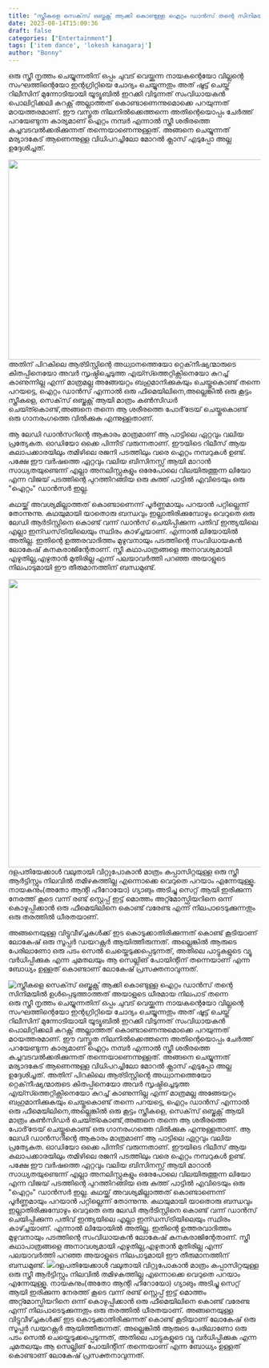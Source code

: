```yaml
---
title: "സ്ത്രീകളെ സെക്‌സ് ഒബ്ജക്റ്റ് ആക്കി കൊണ്ടുള്ള ഐറ്റം ഡാൻസ് തന്റെ സിനിമയിൽ ഉൾപ്പെടുത്താത്തത് അയാളുടെ ധീരമായ നിലപാട് തന്നെ"
date: 2023-08-14T15:00:36
draft: false
categories: ["Entertainment"]
tags: ['item dance', 'lokesh kanagaraj']
author: "Bonny"
---
```


ഒരു സ്ത്രീ നൃത്തം ചെയ്യുന്നതിന് ഒപ്പം ചുവട് വെയ്ക്കുന്ന നായകന്റെയോ വില്ലന്റെ സംഘത്തിന്റെയോ ഇന്റഗ്രിറ്റിയെ ചോദ്യം ചെയ്യുന്നതും അത് ഷൂട്ട് ചെയ്ത് റിലീസിന് മുന്നോടിയായി യൂട്യൂബിൽ ഇറക്കി വിടുന്നത് സംവിധായകൻ പൊലിറ്റിക്കലി കറക്റ്റ് അല്ലാത്തത് കൊണ്ടാണെന്നുമൊക്കെ പറയുന്നത് മഠയത്തരമാണ്. ഈ വസ്തുത നിലനിൽക്കെത്തന്നെ അതിന്റെയൊപ്പം ചേർത്ത് പറയേണ്ടുന്ന കാര്യമാണ് ഐറ്റം നമ്പർ എന്നാൽ സ്ത്രീ ശരീരത്തെ കച്ചവടവൽക്കരിക്കുന്നത് തന്നെയാണെന്നുള്ളത്. അങ്ങനെ ചെയ്യുന്നത് മര്യാദകേട് ആണെന്നുള്ള വിധിപറച്ചിലോ മോറൽ ക്ലാസ് എടുപ്പോ അല്ല ഉദ്ദേശിച്ചത്.

<a href="http://13.232.38.164/wp-content/uploads/2023/08/44-2.jpg"><img class="alignnone size-large wp-image-407644" src="http://13.232.38.164/wp-content/uploads/2023/08/44-2.jpg" alt="" width="600" height="400" /></a>അതിന് പിറകിലെ ആര്ടിസ്റ്റിന്റെ അധ്വാനത്തെയോ റ്റെക്‌നീഷ്യന്മാരുടെ കിതപ്പിനെയോ അവർ സൃഷ്ഠിച്ചെടുത്ത എയ്സ്ത്തെറ്റിക്സിനെയോ കുറച്ച് കാണുന്നില്ല എന്ന് മാത്രമല്ല അങ്ങേയറ്റം ബഹുമാനിക്കുകയും ചെയ്തുകൊണ്ട് തന്നെ പറയട്ടെ, ഐറ്റം ഡാൻസ് എന്നാൽ ഒരു ഫീമെയിലിനെ,അല്ലെങ്കിൽ ഒരു കൂട്ടം സ്ത്രീകളെ, സെക്‌സ് ഒബ്ജക്റ്റ് ആയി മാത്രം കൺസിഡർ ചെയ്ത്കൊണ്ട്,അങ്ങനെ തന്നെ ആ ശരീരത്തെ പോർ്‌ട്രേയ് ചെയ്തുകൊണ്ട് ഒരു ഗാനരംഗത്തെ വിൽക്കുക എന്നുള്ളതാണ്.

ആ ലേഡി ഡാൻസറിന്റെ ആകാരം മാത്രമാണ് ആ പാട്ടിലെ ഏറ്റവും വലിയ പ്രത്യേകത. ഓഡിയോ ഒക്കെ പിന്നീട് വരുന്നതാണ്. ഈയിടെ റിലീസ് ആയ കലാപക്കാരയിലും തമിഴിലെ രജനി പടത്തിലും വരെ ഐറ്റം നമ്പറുകൾ ഉണ്ട്. പക്ഷേ ഈ വർഷത്തെ ഏറ്റവും വലിയ ബിസിനസ്സ് ആയി മാറാൻ സാധ്യതയുണ്ടെന്ന് എല്ലാ അനലിസ്റ്റുകളും ഒരേപോലെ വിലയിരുത്തുന്ന ലിയോ എന്ന വിജയ് പടത്തിന്റെ പുറത്തിറങ്ങിയ ഒരു കുത്ത് പാട്ടിൽ എവിടെയും ഒരു "ഐറ്റം" ഡാൻസർ ഇല്ല.

കഥയ്ക്ക് അവശ്യമില്ലാത്തത് കൊണ്ടാണെന്ന് പൂർണ്ണമായും പറയാൻ പറ്റില്ലെന്ന് തോന്നുന്നു. കഥയുമായി യാതൊരു ബന്ധവും ഇല്ലാതിരിക്കുമ്പോഴും വെറുതെ ഒരു ലേഡി ആർടിസ്റ്റിനെ കൊണ്ട് വന്ന് ഡാൻസ് ചെയിപ്പിക്കുന്ന പതിവ് ഇന്ത്യയിലെ എല്ലാ ഇന്ഡസ്‌ട്രിയിലെയും സ്ഥിരം കാഴ്ച്ചയാണ്. എന്നാൽ ലിയോയിൽ അതില്ല. ഇതിന്റെ ഉത്തരവാദിത്തം മുഴുവനായും പടത്തിന്റെ സംവിധായകൻ ലോകേഷ് കനകരാജിന്റേതാണ്. സ്ത്രീ കഥാപാത്രങ്ങളെ അനാവശ്യമായി എഴുതില്ല,എഴുതാൻ മുതിരില്ല എന്ന് പലയാവർത്തി പറഞ്ഞ അയാളുടെ നിലപാടുമായി ഈ തീരുമാനത്തിന് ബന്ധമുണ്ട്.

<a href="http://13.232.38.164/wp-content/uploads/2023/08/fwwfg.webp"><img class="size-large wp-image-407642 aligncenter" src="http://13.232.38.164/wp-content/uploads/2023/08/fwwfg-1024x576.webp" alt="" width="1024" height="576" /></a>ദളപതിയേക്കാൾ വലുതായി വിറ്റുപോകാൻ മാത്രം കപ്പാസിറ്റയുള്ള ഒരു സ്ത്രീ ആർട്ടിസ്റ്റും നിലവിൽ തമിഴകത്തില്ല എന്നൊക്കെ വെറുതെ പറയാം എന്നേയുള്ളൂ. നായകനും(അതോ ആന്റി ഹീറോയോ) ഗ്യാങും അടിച്ചു സെറ്റ് ആയി ഇരിക്കുന്ന നേരത്ത് കൂടെ വന്ന് രണ്ട് സ്റ്റെപ്പ് ഇട്ട് മൊത്തം അറ്റ്മോസ്ഫിയറിനെ ഒന്ന് കൊഴുപ്പിക്കാൻ ഒരു ഫീമെയിലിനെ കൊണ്ട് വരേണ്ട എന്ന് നിലപാടെടുക്കുന്നതും ഒരു തരത്തിൽ ധീരതയാണ്.

അങ്ങനെയുള്ള വിട്ടുവീഴ്ച്ചകൾക്ക് ഇട കൊടുക്കാതിരിക്കുന്നത് കൊണ്ട് കൂടിയാണ് ലോകേഷ് ഒരു സൂപ്പർ ഡയറക്റ്റർ ആയിത്തീരുന്നത്. അല്ലെങ്കിൽ ആരുടെ പേരിലാണോ ഒരു പടം സെൽ ചെയ്തെടുക്കപ്പെടുന്നത്, അതിലെ പാട്ടുകളുടെ വ്യൂ വർധിപ്പിക്കുക എന്ന ചുമതലയും ആ സെല്ലിങ് പോയിന്റിന് തന്നെയാണ് എന്ന ബോധ്യം ഉള്ളത് കൊണ്ടാണ് ലോകേഷ് പ്രസക്തനാവുന്നത്.


![സ്ത്രീകളെ സെക്‌സ് ഒബ്ജക്റ്റ് ആക്കി കൊണ്ടുള്ള ഐറ്റം ഡാൻസ് തന്റെ സിനിമയിൽ ഉൾപ്പെടുത്താത്തത് അയാളുടെ ധീരമായ നിലപാട് തന്നെ](http://13.232.38.164/wp-content/uploads/2023/08/44-2.jpg)ഒരു സ്ത്രീ നൃത്തം ചെയ്യുന്നതിന് ഒപ്പം ചുവട് വെയ്ക്കുന്ന നായകന്റെയോ വില്ലന്റെ സംഘത്തിന്റെയോ ഇന്റഗ്രിറ്റിയെ ചോദ്യം ചെയ്യുന്നതും അത് ഷൂട്ട് ചെയ്ത് റിലീസിന് മുന്നോടിയായി യൂട്യൂബിൽ ഇറക്കി വിടുന്നത് സംവിധായകൻ പൊലിറ്റിക്കലി കറക്റ്റ് അല്ലാത്തത് കൊണ്ടാണെന്നുമൊക്കെ പറയുന്നത് മഠയത്തരമാണ്. ഈ വസ്തുത നിലനിൽക്കെത്തന്നെ അതിന്റെയൊപ്പം ചേർത്ത് പറയേണ്ടുന്ന കാര്യമാണ് ഐറ്റം നമ്പർ എന്നാൽ സ്ത്രീ ശരീരത്തെ കച്ചവടവൽക്കരിക്കുന്നത് തന്നെയാണെന്നുള്ളത്. അങ്ങനെ ചെയ്യുന്നത് മര്യാദകേട് ആണെന്നുള്ള വിധിപറച്ചിലോ മോറൽ ക്ലാസ് എടുപ്പോ അല്ല ഉദ്ദേശിച്ചത്. [](http://13.232.38.164/wp-content/uploads/2023/08/44-2.jpg)അതിന് പിറകിലെ ആര്ടിസ്റ്റിന്റെ അധ്വാനത്തെയോ റ്റെക്‌നീഷ്യന്മാരുടെ കിതപ്പിനെയോ അവർ സൃഷ്ഠിച്ചെടുത്ത എയ്സ്ത്തെറ്റിക്സിനെയോ കുറച്ച് കാണുന്നില്ല എന്ന് മാത്രമല്ല അങ്ങേയറ്റം ബഹുമാനിക്കുകയും ചെയ്തുകൊണ്ട് തന്നെ പറയട്ടെ, ഐറ്റം ഡാൻസ് എന്നാൽ ഒരു ഫീമെയിലിനെ,അല്ലെങ്കിൽ ഒരു കൂട്ടം സ്ത്രീകളെ, സെക്‌സ് ഒബ്ജക്റ്റ് ആയി മാത്രം കൺസിഡർ ചെയ്ത്കൊണ്ട്,അങ്ങനെ തന്നെ ആ ശരീരത്തെ പോർ്‌ട്രേയ് ചെയ്തുകൊണ്ട് ഒരു ഗാനരംഗത്തെ വിൽക്കുക എന്നുള്ളതാണ്. ആ ലേഡി ഡാൻസറിന്റെ ആകാരം മാത്രമാണ് ആ പാട്ടിലെ ഏറ്റവും വലിയ പ്രത്യേകത. ഓഡിയോ ഒക്കെ പിന്നീട് വരുന്നതാണ്. ഈയിടെ റിലീസ് ആയ കലാപക്കാരയിലും തമിഴിലെ രജനി പടത്തിലും വരെ ഐറ്റം നമ്പറുകൾ ഉണ്ട്. പക്ഷേ ഈ വർഷത്തെ ഏറ്റവും വലിയ ബിസിനസ്സ് ആയി മാറാൻ സാധ്യതയുണ്ടെന്ന് എല്ലാ അനലിസ്റ്റുകളും ഒരേപോലെ വിലയിരുത്തുന്ന ലിയോ എന്ന വിജയ് പടത്തിന്റെ പുറത്തിറങ്ങിയ ഒരു കുത്ത് പാട്ടിൽ എവിടെയും ഒരു "ഐറ്റം" ഡാൻസർ ഇല്ല. കഥയ്ക്ക് അവശ്യമില്ലാത്തത് കൊണ്ടാണെന്ന് പൂർണ്ണമായും പറയാൻ പറ്റില്ലെന്ന് തോന്നുന്നു. കഥയുമായി യാതൊരു ബന്ധവും ഇല്ലാതിരിക്കുമ്പോഴും വെറുതെ ഒരു ലേഡി ആർടിസ്റ്റിനെ കൊണ്ട് വന്ന് ഡാൻസ് ചെയിപ്പിക്കുന്ന പതിവ് ഇന്ത്യയിലെ എല്ലാ ഇന്ഡസ്‌ട്രിയിലെയും സ്ഥിരം കാഴ്ച്ചയാണ്. എന്നാൽ ലിയോയിൽ അതില്ല. ഇതിന്റെ ഉത്തരവാദിത്തം മുഴുവനായും പടത്തിന്റെ സംവിധായകൻ ലോകേഷ് കനകരാജിന്റേതാണ്. സ്ത്രീ കഥാപാത്രങ്ങളെ അനാവശ്യമായി എഴുതില്ല,എഴുതാൻ മുതിരില്ല എന്ന് പലയാവർത്തി പറഞ്ഞ അയാളുടെ നിലപാടുമായി ഈ തീരുമാനത്തിന് ബന്ധമുണ്ട്. [![](http://13.232.38.164/wp-content/uploads/2023/08/fwwfg-1024x576.webp)](http://13.232.38.164/wp-content/uploads/2023/08/fwwfg.webp)ദളപതിയേക്കാൾ വലുതായി വിറ്റുപോകാൻ മാത്രം കപ്പാസിറ്റയുള്ള ഒരു സ്ത്രീ ആർട്ടിസ്റ്റും നിലവിൽ തമിഴകത്തില്ല എന്നൊക്കെ വെറുതെ പറയാം എന്നേയുള്ളൂ. നായകനും(അതോ ആന്റി ഹീറോയോ) ഗ്യാങും അടിച്ചു സെറ്റ് ആയി ഇരിക്കുന്ന നേരത്ത് കൂടെ വന്ന് രണ്ട് സ്റ്റെപ്പ് ഇട്ട് മൊത്തം അറ്റ്മോസ്ഫിയറിനെ ഒന്ന് കൊഴുപ്പിക്കാൻ ഒരു ഫീമെയിലിനെ കൊണ്ട് വരേണ്ട എന്ന് നിലപാടെടുക്കുന്നതും ഒരു തരത്തിൽ ധീരതയാണ്. അങ്ങനെയുള്ള വിട്ടുവീഴ്ച്ചകൾക്ക് ഇട കൊടുക്കാതിരിക്കുന്നത് കൊണ്ട് കൂടിയാണ് ലോകേഷ് ഒരു സൂപ്പർ ഡയറക്റ്റർ ആയിത്തീരുന്നത്. അല്ലെങ്കിൽ ആരുടെ പേരിലാണോ ഒരു പടം സെൽ ചെയ്തെടുക്കപ്പെടുന്നത്, അതിലെ പാട്ടുകളുടെ വ്യൂ വർധിപ്പിക്കുക എന്ന ചുമതലയും ആ സെല്ലിങ് പോയിന്റിന് തന്നെയാണ് എന്ന ബോധ്യം ഉള്ളത് കൊണ്ടാണ് ലോകേഷ് പ്രസക്തനാവുന്നത്.
